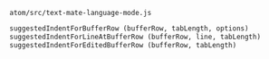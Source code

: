 `atom/src/text-mate-language-mode.js`
```python
suggestedIndentForBufferRow (bufferRow, tabLength, options)
suggestedIndentForLineAtBufferRow (bufferRow, line, tabLength) 
suggestedIndentForEditedBufferRow (bufferRow, tabLength) 
```
